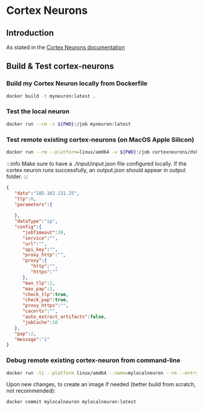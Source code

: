 # Cortex Neurons

## Introduction 

As stated in the [Cortex Neurons documentation](https://thehive-project.github.io/Cortex-Analyzers/)


## Build & Test cortex-neurons

### Build my Cortex Neuron locally from Dockerfile

```bash 
docker build -t myneuron:latest .
```

### Test the local neuron
```bash
docker run --rm -v ${PWD}:/job myneuron:latest
```

### Test remote existing cortex-neurons (on MacOS Apple Silicon)

```bash
docker run --rm --platform=linux/amd64 -v ${PWD}:/job cortexneurons/dshield_lookup:devel
```

:::info
Make sure to have a ./input/input.json file configured locally. If the cortex neuron runs successfully, an output.json should appear in output folder.
:::

```json title="input/input.json"
{
   "data":"185.162.131.25",
   "tlp":0,
   "parameters":{
      
   },
   "dataType":"ip",
   "config":{
      "jobTimeout":30,
      "service":"",
      "url":"",
      "api_key":"",
      "proxy_http":"",
      "proxy":{
         "http":"",
         "https":""
      },
      "max_tlp":2,
      "max_pap":2,
      "check_tlp":true,
      "check_pap":true,
      "proxy_https":"",
      "cacerts":"",
      "auto_extract_artifacts":false,
      "jobCache":10
   },
   "pap":2,
   "message":"1"
}
```

### Debug remote existing cortex-neuron from command-line

```bash
docker run -ti --platform linux/amd64 --name=mylocalneuron --rm --entrypoint /bin/bash  cortexneurons/falconsandbox:devel
```

Upon new changes, to create an image if needed (better build from scratch, not recommended):

```bash
docker commit mylocalneuron mylocalneuron:latest
```